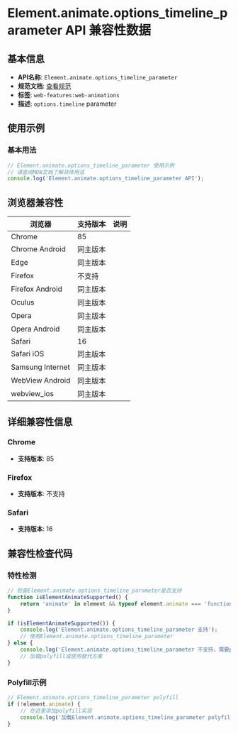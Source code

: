# Element.animate.options_timeline_parameter API 兼容性数据

## 基本信息

- **API名称**: `Element.animate.options_timeline_parameter`
- **规范文档**: [查看规范](https://drafts.csswg.org/web-animations-1/#dom-keyframeanimationoptions-timeline)
- **标签**: `web-features:web-animations`
- **描述**: `options.timeline` parameter

## 使用示例

### 基本用法

```javascript
// Element.animate.options_timeline_parameter 使用示例
// 请查阅MDN文档了解具体用法
console.log('Element.animate.options_timeline_parameter API');
```

## 浏览器兼容性

| 浏览器 | 支持版本 | 说明 |
|--------|----------|------|
| Chrome | 85 |  |
| Chrome Android | 同主版本 |  |
| Edge | 同主版本 |  |
| Firefox | 不支持 |  |
| Firefox Android | 同主版本 |  |
| Oculus | 同主版本 |  |
| Opera | 同主版本 |  |
| Opera Android | 同主版本 |  |
| Safari | 16 |  |
| Safari iOS | 同主版本 |  |
| Samsung Internet | 同主版本 |  |
| WebView Android | 同主版本 |  |
| webview_ios | 同主版本 |  |

## 详细兼容性信息

### Chrome

- **支持版本**: 85

### Firefox

- **支持版本**: 不支持

### Safari

- **支持版本**: 16

## 兼容性检查代码

### 特性检测

```javascript
// 检查Element.animate.options_timeline_parameter是否支持
function isElementAnimateSupported() {
    return 'animate' in element && typeof element.animate === 'function';
}

if (isElementAnimateSupported()) {
    console.log('Element.animate.options_timeline_parameter 支持');
    // 使用Element.animate.options_timeline_parameter
} else {
    console.log('Element.animate.options_timeline_parameter 不支持，需要polyfill');
    // 加载polyfill或使用替代方案
}
```

### Polyfill示例

```javascript
// Element.animate.options_timeline_parameter polyfill
if (!element.animate) {
    // 在这里添加polyfill实现
    console.log('加载Element.animate.options_timeline_parameter polyfill');
}
```

